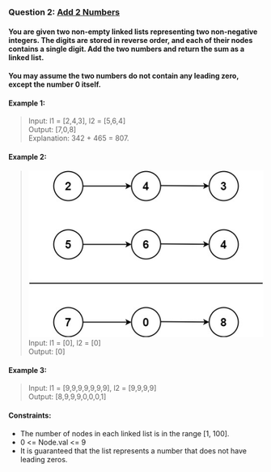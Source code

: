 ﻿### Question 2: [Add 2 Numbers](https://leetcode-cn.com/problems/add-two-numbers/)
#### You are given two non-empty linked lists representing two non-negative integers. The digits are stored in reverse order, and each of their nodes contains a single digit. Add the two numbers and return the sum as a linked list.
#### You may assume the two numbers do not contain any leading zero, except the number 0 itself.

#### Example 1:
> Input: l1 = [2,4,3], l2 = [5,6,4]  
> Output: [7,0,8]  
> Explanation: 342 + 465 = 807.

#### Example 2:
> ![Add Twp Numbers](Question2_Example1.jpg)  
> Input: l1 = [0], l2 = [0]  
> Output: [0]  

#### Example 3:
> Input: l1 = [9,9,9,9,9,9,9], l2 = [9,9,9,9]  
> Output: [8,9,9,9,0,0,0,1]  

#### Constraints:
* The number of nodes in each linked list is in the range [1, 100].  
* 0 <= Node.val <= 9  
* It is guaranteed that the list represents a number that does not have leading zeros.
